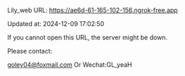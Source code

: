 Lily_web URL: https://ae6d-61-165-102-156.ngrok-free.app

Updated at: 2024-12-09 17:02:50

If you cannot open this URL, the server might be down.

Please contact: 

goley04@foxmail.com Or Wechat:GL_yeaH